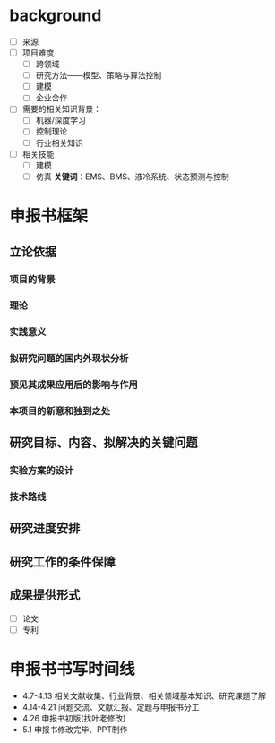 # background
- [ ] 来源
- [ ] 项目难度
	- [ ] 跨领域
	- [ ] 研究方法——模型、策略与算法控制
	- [ ] 建模
	- [ ] 企业合作
- [ ] 需要的相关知识背景：
	- [ ] 机器/深度学习 
	- [ ] 控制理论
	- [ ] 行业相关知识
- [ ] 相关技能
	- [ ] 建模
	- [ ] 仿真
**关键词**：EMS、BMS、液冷系统、状态预测与控制
# 申报书框架
## 立论依据
### 项目的背景
### 理论
### 实践意义
### 拟研究问题的国内外现状分析
### 预见其成果应用后的影响与作用
### 本项目的新意和独到之处

## 研究目标、内容、拟解决的关键问题
### 实验方案的设计
### 技术路线
## 研究进度安排
## 研究工作的条件保障
## 成果提供形式
- [ ] 论文
- [ ] 专利
# 申报书书写时间线
- 4.7-4.13 相关文献收集、行业背景、相关领域基本知识、研究课题了解
- 4.14-4.21 问题交流、文献汇报、定题与申报书分工
- 4.26 申报书初版(找叶老修改)
- 5.1 申报书修改完毕、PPT制作
